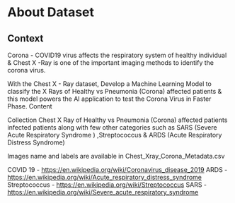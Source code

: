 # About Dataset
## Context

Corona - COVID19 virus affects the respiratory system of healthy individual & Chest X -Ray is one of the important imaging methods to identify the corona virus.

With the Chest X - Ray dataset, Develop a Machine Learning Model to classify the X Rays of Healthy vs Pneumonia (Corona) affected patients & this model powers the AI application to test the Corona Virus in Faster Phase.
Content

Collection Chest X Ray of Healthy vs Pneumonia (Corona) affected patients infected patients along with few other categories such as SARS (Severe Acute Respiratory Syndrome ) ,Streptococcus & ARDS (Acute Respiratory Distress Syndrome)

Images name and labels are available in Chest_Xray_Corona_Metadata.csv

COVID 19 - https://en.wikipedia.org/wiki/Coronavirus_disease_2019
ARDS - https://en.wikipedia.org/wiki/Acute_respiratory_distress_syndrome
Streptococcus - https://en.wikipedia.org/wiki/Streptococcus
SARS - https://en.wikipedia.org/wiki/Severe_acute_respiratory_syndrome
